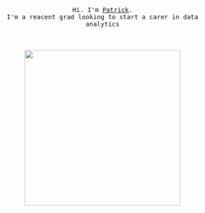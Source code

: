 <p align="center">
  <br>
  <br>
  <br>
  <samp>Hi. I'm <a href="https://www.linkedin.com/in/patrick-mcalinden/" '#00ff00'>Patrick</a>.<br> I'm a reacent grad looking to start a carer in data analytics</samp>
  <br>
  <br>
  <br>
  <br>
  <img src="https://mir-s3-cdn-cf.behance.net/project_modules/max_1200/1daffa70744351.5bad3c9b776fe.gif" hieght ="250" width="350" />
</p>

